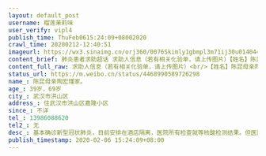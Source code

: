 ```yaml
---
layout: default_post
username: 榴莲茉莉味
user_verify: vipl4
publish_time: ThuFeb0615:24:09+08002020
crawl_time: 20200212-12:40:51
imageurl: https://wx3.sinaimg.cn/orj360/0076Skimly1gbmpl3m71ij30u014044n.jpg,https://wx4.sinaimg.cn/orj360/0076Skimly1gbmpl2zffxj30u0140q7e.jpg
content_brief: 肺炎患者求助超话 求助人信息（若有相关化验单，请上传图片）【姓名】陈昆   母亲陶宏瑾家。【年龄】39岁，69岁【所在城市】武汉市洪山区【所在小区、社区】住武汉市洪山区嘉隆小区【患病时间】不详【联系方式】13986088620【其他紧急联系人】无【病情描述】 基本确诊新型冠状肺炎，目前 ...全文
content_full_raw: 求助人信息（若有相关化验单，请上传图片）<br/>【姓名】陈昆母亲陶宏瑾家。<br/>【年龄】39岁，69岁<br/>【所在城市】武汉市洪山区<br/>【所在小区、社区】住武汉市洪山区嘉隆小区<br/>【患病时间】不详<br/>【联系方式】13986088620<br/>【其他紧急联系人】无<br/>【病情描述】<br/>基本确诊新型冠状肺炎，目前安排在酒店隔离，医院所有检查就等核酸检测结果。但医院未确认什么时候有床位入院，多次联系社区，没有答复。现求助有哪个医院能尽快安排床位。父亲由于冠状肺炎未能确诊，在家隔离而不能入院救治2月3日去世，母亲每天以泪洗面，日渐消瘦。还没能从父亲去世的痛苦中走出来，两人却都被感染，情况非常危急。希望得到帮助解决床位入院治疗，感恩不尽，感谢感谢🙏，涌泉相报。
status_url: https://m.weibo.cn/status/4468990589726298
name_: 陈昆母亲陶宏瑾家。
age_: 39岁，69岁
city_: 武汉市洪山区
address_: 住武汉市洪山区嘉隆小区
since_: 不详
tel_: 13986088620
tel2_: 无
desc_: 基本确诊新型冠状肺炎，目前安排在酒店隔离，医院所有检查就等核酸检测结果。但医院未确认什么时候有床位入院，多次联系社区，没有答复。现求助有哪个医院能尽快安排床位。父亲由于冠状肺炎未能确诊，在家隔离而不能入院救治2月3日去世，母亲每天以泪洗面，日渐消瘦。还没能从父亲去世的痛苦中走出来，两人却都被感染，情况非常危急。希望得到帮助解决床位入院治疗，感恩不尽，感谢感谢🙏，涌泉相报。
publish_timestamp: 2020-02-06 15:24:09+08:00
---
```

